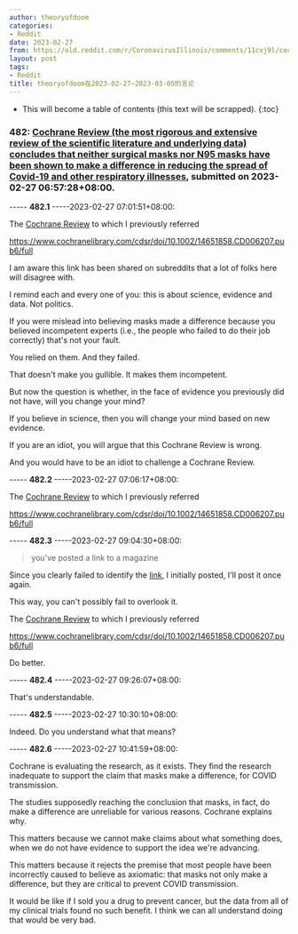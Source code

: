 ```yaml
---
author: theoryofdoom
categories:
- Reddit
date: 2023-02-27
from: https://old.reddit.com/r/CoronavirusIllinois/comments/11cvj9l/cochrane_review_the_most_rigorous_and_extensive/
layout: post
tags:
- Reddit
title: theoryofdoom在2023-02-27~2023-03-05的言论
---
```


* This will become a table of contents (this text will be scrapped).
{:toc}

### 482: [Cochrane Review (the most rigorous and extensive review of the scientific literature and underlying data) concludes that neither surgical masks nor N95 masks have been shown to make a difference in reducing the spread of Covid-19 and other respiratory illnesses](https://old.reddit.com/r/CoronavirusIllinois/comments/11cvj9l/cochrane_review_the_most_rigorous_and_extensive/), submitted on 2023-02-27 06:57:28+08:00.

----- __482.1__ -----2023-02-27 07:01:51+08:00:

The [Cochrane Review](https://www.cochranelibrary.com/cdsr/doi/10.1002/14651858.CD006207.pub6/full) to which I previously referred

https://www.cochranelibrary.com/cdsr/doi/10.1002/14651858.CD006207.pub6/full

I am aware this link has been shared on subreddits that a lot of folks here will disagree with.  

I remind each and every one of you: this is about science, evidence and data.  Not politics.

If you were mislead into believing masks made a difference because you believed incompetent experts (i.e., the people who failed to do their job correctly) that's not your fault.  

You relied on them.  And they failed.

That doesn't make you gullible.  It makes them incompetent. 

But now the question is whether, in the face of evidence you previously did not have, will you change your mind?

If you believe in science, then you will change your mind based on new evidence.

If you are an idiot, you will argue that this Cochrane Review is wrong.

And you would have to be an idiot to challenge a Cochrane Review.

----- __482.2__ -----2023-02-27 07:06:17+08:00:

The [Cochrane Review](https://www.cochranelibrary.com/cdsr/doi/10.1002/14651858.CD006207.pub6/full) to which I previously referred

https://www.cochranelibrary.com/cdsr/doi/10.1002/14651858.CD006207.pub6/full

----- __482.3__ -----2023-02-27 09:04:30+08:00:

> you've posted a link to a magazine

Since you clearly failed to identify the [link](https://www.reddit.com/r/CoronavirusIllinois/comments/11cvj9l/cochrane_review_the_most_rigorous_and_extensive/ja5fq33/), I initially posted, I'll post it once again.  

This way, you can't possibly fail to overlook it. 

The [Cochrane Review](https://www.cochranelibrary.com/cdsr/doi/10.1002/14651858.CD006207.pub6/full) to which I previously referred

https://www.cochranelibrary.com/cdsr/doi/10.1002/14651858.CD006207.pub6/full

Do better.

----- __482.4__ -----2023-02-27 09:26:07+08:00:

That's understandable.

----- __482.5__ -----2023-02-27 10:30:10+08:00:

Indeed.  Do you understand what that means?

----- __482.6__ -----2023-02-27 10:41:59+08:00:

Cochrane is evaluating the research, as it exists.  They find the research inadequate to support the claim that masks make a difference, for COVID transmission.

The studies supposedly reaching the conclusion that masks, in fact, do make a difference are unreliable for various reasons.  Cochrane explains why.  

This matters because we cannot make claims about what something does, when we do not have evidence to support the idea we're advancing. 

This matters because it rejects the premise that most people have been incorrectly caused to believe as axiomatic: that masks not only make a difference, but they are critical to prevent COVID transmission.

It would be like if I sold you a drug to prevent cancer, but the data from all of my clinical trials found no such benefit.  I think we can all understand doing that would be very bad.

